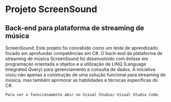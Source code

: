 # Projeto ScreenSound

## Back-end para plataforma de streaming de música

ScreenSound: Este projeto foi concebido como um teste de aprendizado focado em aprofundar competências em C#. O back-end da plataforma de streaming de música ScreenSound foi desenvolvido com ênfase em programação orientada a objetos e a utilização de LINQ (Language Integrated Query) para gerenciamento e consulta de dados. A iniciativa visou não apenas a construção de uma solução funcional para streaming de música, mas também aprimorar as habilidades e técnicas específicas do C#.

```
Para ver o funncionamento abir no Visual Studio/ Visual Studio Code
```
